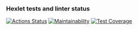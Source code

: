 ### Hexlet tests and linter status

[![Actions Status](https://github.com/JS-NinjaNN/backend-project-4/workflows/hexlet-check/badge.svg)](https://github.com/JS-NinjaNN/backend-project-4/actions)
[![Maintainability](https://api.codeclimate.com/v1/badges/11cebc2cb0a70bef068b/maintainability)](https://codeclimate.com/github/JS-NinjaNN/backend-project-4/maintainability)
[![Test Coverage](https://api.codeclimate.com/v1/badges/11cebc2cb0a70bef068b/test_coverage)](https://codeclimate.com/github/JS-NinjaNN/backend-project-4/test_coverage)
